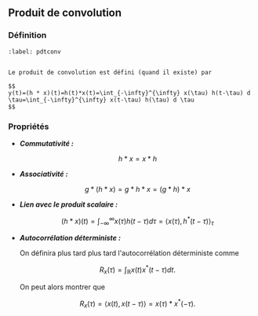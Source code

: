 ## Produit de convolution

### Définition

```{prf:definition} Produit de Convolution
:label: pdtconv


Le produit de convolution est défini (quand il existe) par

$$
y(t)=(h * x)(t)=h(t)*x(t)=\int_{-\infty}^{\infty} x(\tau) h(t-\tau) d \tau=\int_{-\infty}^{\infty} x(t-\tau) h(\tau) d \tau
$$
```
### Propriétés

-   <span style="color:rgba(var(--pst-color-link),1)"> ***Commutativité :***</span>

    $$h * x=x * h$$

-   <span style="color:rgba(var(--pst-color-link),1)"> ***Associativité :***</span>
    
    $$g *(h * x)=g * h * x=(g * h) * x$$

-   <span style="color:rgba(var(--pst-color-link),1)"> ***Lien avec le produit scalaire :***</span>


    $$(h * x)(t)=\int_{-\infty}^{\infty} x(\tau) h(t-\tau) d \tau=\left\langle x(\tau), h^{*}(t-\tau)\right\rangle_{\tau}$$

-   <span style="color:rgba(var(--pst-color-link),1)"> ***Autocorrélation déterministe :***</span>

    On définira plus tard plus tard l'autocorrélation déterministe comme

    $$R_{x}(\tau)=\int_{\mathbb{R}} x(t) x^{*}(t-\tau) d t.$$ 
    
    On peut alors montrer que
    
    $$R_{x}(\tau)= \langle x(t),x(t-\tau) \rangle=x(\tau)*x^*(-\tau).$$

    